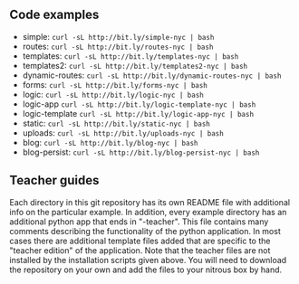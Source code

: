 ## Code examples

  * simple: `curl -sL http://bit.ly/simple-nyc | bash`
  * routes: `curl -sL http://bit.ly/routes-nyc | bash`
  * templates: `curl -sL http://bit.ly/templates-nyc | bash`
  * templates2: `curl -sL http://bit.ly/templates2-nyc | bash`
  * dynamic-routes: `curl -sL http://bit.ly/dynamic-routes-nyc | bash`
  * forms: `curl -sL http://bit.ly/forms-nyc | bash`
  * logic: `curl -sL http://bit.ly/logic-nyc | bash`
  * logic-app `curl -sL http://bit.ly/logic-template-nyc | bash`
  * logic-template `curl -sL http://bit.ly/logic-app-nyc | bash`
  * static: `curl -sL http://bit.ly/static-nyc | bash`
  * uploads: `curl -sL http://bit.ly/uploads-nyc | bash`
  * blog: `curl -sL http://bit.ly/blog-nyc | bash`
  * blog-persist: `curl -sL http://bit.ly/blog-persist-nyc | bash`

## Teacher guides

Each directory in this git repository has its own README file with additional info on the
particular example. In addition, every example directory has an additional python
app that ends in "-teacher". This file contains many comments describing the functionality of
the python application. In most cases there are additional template files added that are specific
to the "teacher edition" of the application. Note that the teacher files are not installed by
the installation scripts given above. You will need to download the repository on your own and
add the files to your nitrous box by hand.
